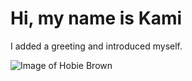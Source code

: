 # Hi, my name is Kami 
I added a greeting and introduced myself.

![Image of Hobie Brown](https://www.google.com/imgres?q=hobie%20brown&imgurl=https%3A%2F%2Fstatic.wikia.nocookie.net%2Fsonypicturesanimation%2Fimages%2F3%2F3a%2FHobie.jpg%2Frevision%2Flatest%2Fscale-to-width-down%2F1200%3Fcb%3D20230825033833&imgrefurl=https%3A%2F%2Fsonypicturesanimation.fandom.com%2Fwiki%2FHobart_Brown&docid=hYTFETgYRBI9nM&tbnid=X24zg8yOipQr9M&vet=12ahUKEwiYrMzepe6JAxW2M9AFHVn3NpAQM3oECH8QAA..i&w=1200&h=1200&hcb=2&ved=2ahUKEwiYrMzepe6JAxW2M9AFHVn3NpAQM3oECH8QAA)
